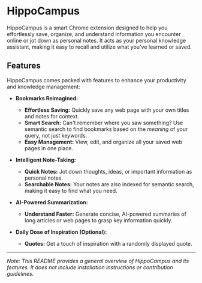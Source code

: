 # HippoCampus

HippoCampus is a smart Chrome extension designed to help you effortlessly save, organize, and understand information you encounter online or jot down as personal notes. It acts as your personal knowledge assistant, making it easy to recall and utilize what you've learned or saved.

## Features

HippoCampus comes packed with features to enhance your productivity and knowledge management:

*   **Bookmarks Reimagined:**
    *   **Effortless Saving:** Quickly save any web page with your own titles and notes for context.
    *   **Smart Search:** Can't remember where you saw something? Use semantic search to find bookmarks based on the *meaning* of your query, not just keywords.
    *   **Easy Management:** View, edit, and organize all your saved web pages in one place.

*   **Intelligent Note-Taking:**
    *   **Quick Notes:** Jot down thoughts, ideas, or important information as personal notes.
    *   **Searchable Notes:** Your notes are also indexed for semantic search, making it easy to find what you need.

*   **AI-Powered Summarization:**
    *   **Understand Faster:** Generate concise, AI-powered summaries of long articles or web pages to grasp key information quickly.

*   **Daily Dose of Inspiration (Optional):**
    *   **Quotes:** Get a touch of inspiration with a randomly displayed quote.

---
*Note: This README provides a general overview of HippoCampus and its features. It does not include installation instructions or contribution guidelines.*
